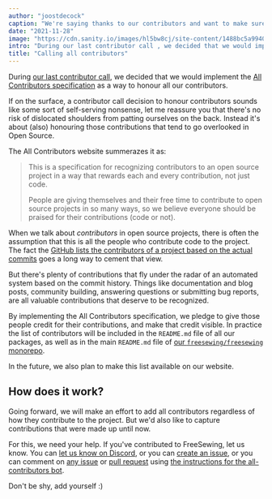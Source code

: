```yaml
---
author: "joostdecock"
caption: "We're saying thanks to our contributors and want to make sure their contributions get the credit they deserve"
date: "2021-11-28"
image: "https://cdn.sanity.io/images/hl5bw8cj/site-content/1488bc5a9940423308a38d2cd33edb86b6eed442-1920x1280.jpg"
intro: "During our last contributor call , we decided that we would implement the All Contributors specification as a way to honour all our contributors."
title: "Calling all contributors"
---
```


During [our last contributor call](https://github.com/freesewing/freesewing/issues/1514), we decided that we would implement the [All Contributors specification](https://allcontributors.org/) as a way to honour all our contributors.

If on the surface, a contributor call decision to honour contributors sounds like some sort of self-serving nonsense, let me reassure you that there's no risk of dislocated shoulders from patting ourselves on the back. Instead it's about (also) honouring those contributions that tend to go overlooked in Open Source.

The All Contributors website summerazes it as:

> This is a specification for recognizing contributors to an open source project in a way that rewards each and every contribution, not just code.
> 
> People are giving themselves and their free time to contribute to open source projects in so many ways, so we believe everyone should be praised for their contributions (code or not).

When we talk about *contributors* in open source projects, there is often the assumption that this is all the people who contribute code to the project. The fact the [GitHub lists the contributors of a project based on the actual commits](https://github.com/freesewing/freesewing/graphs/contributors) goes a long way to cement that view.

But there's plenty of contributions that fly under the radar of an automated system based on the commit history. Things like documentation and blog posts, community building, answering questions or submitting bug reports, are all valuable contributions that deserve to be recognized.

By implementing the All Contributors specification, we pledge to give those people credit for their contributions, and make that credit visible. In practice the list of contributors will be included in the `README.md` file of all our packages, as well as in the main `README.md` file of [our `freesewing/freesewing` monorepo](https://github.com/freesewing/freesewing).

In the future, we also plan to make this list available on our website.

## How does it work?

Going forward, we will make an effort to add all contributors regardless of how they contribute to the project. But we'd also like to capture contributions that were made up until now.

For this, we need your help. If you've contributed to FreeSewing, let us know. You can [let us know on Discord](https://discord.freesewing.org/), or you can [create an issue](https://github.com/freesewing/freesewing/issues/new?assignees=joostdecock&labels=%F0%9F%92%9C+all+contributors&template=all-contributors.md&title=All+Contributors%3A+Please+add+%28username+here%29), or you can comment on [any issue](https://github.com/freesewing/freesewing/issues) or [pull request](https://github.com/freesewing/freesewing/pulls) using [the instructions for the all-contributors bot](https://allcontributors.org/docs/en/bot/usage).


Don't be shy, add yourself :)
